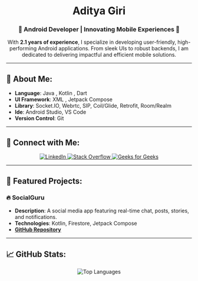 <div align="center">

# Aditya Giri

### 🚀 Android Developer | Innovating Mobile Experiences 🚀

With **2.1 years of experience**, I specialize in developing user-friendly, high-performing Android applications. From sleek UIs to robust backends, I am dedicated to delivering impactful and efficient mobile solutions.
</div>

---

## 📃 About Me:

- **Language**: Java , Kotlin , Dart
- **UI Framework**: XML , Jetpack Compose
- **Library**: Socket.IO, Webrtc, SIP, Coil/Glide,  Retrofit,  Room/Realm
- **Ide**: Android Studio, VS Code
- **Version Control**: Git

---

## 🔗 Connect with Me:

<p align="center">
  <a href="https://www.linkedin.com/in/aditya-giri-901a02226/" target="_blank">
    <img src="https://img.shields.io/badge/-LinkedIn-0A66C2?style=for-the-badge&logo=linkedin&logoColor=white" alt="LinkedIn">
  </a>
  <a href="https://stackoverflow.com/users/17464278/aditya-giri" target="_blank">
    <img src="https://img.shields.io/badge/-StackOverflow-FE7A16?style=for-the-badge&logo=stackoverflow&logoColor=white" alt="Stack Overflow">
  </a>
  <a href="https://www.geeksforgeeks.org/user/aditya_giri/" target="_blank">
    <img src="https://img.shields.io/badge/-GeeksforGeeks-2F8D46?style=for-the-badge&logo=geeksforgeeks&logoColor=white" alt="Geeks for Geeks">
  </a>
</p>

---

## 📂 Featured Projects:

### 🔥 **SocialGuru**  
- **Description**: A social media app featuring real-time chat, posts, stories, and notifications.
- **Technologies**: Kotlin, Firestore, Jetpack Compose  
- **[GitHub Repository](https://github.com/Aditya-Giri1234/SocialGuru)**

---


## 📈 GitHub Stats:

<p align="center">
  <img src="https://github-readme-stats.vercel.app/api/top-langs?username=aditya-giri1234&show_icons=true&locale=en&layout=compact" alt="Top Languages">
</p>
